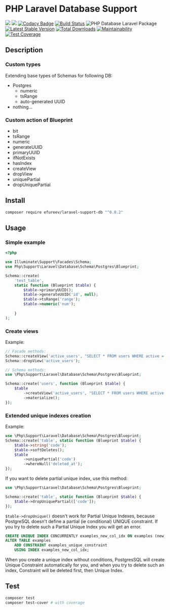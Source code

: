 # PHP Laravel Database Support

![](https://img.shields.io/badge/php->=7.4-blue.svg)
![](https://img.shields.io/badge/Laravel->=7.30.3-red.svg)
[![Codacy Badge](https://api.codacy.com/project/badge/Grade/5c8b9e85897f4c65b5a017d16f6af6cb)](https://app.codacy.com/manual/efureev/laravel-support-db)
[![Build Status](https://www.travis-ci.com/efureev/laravel-support-db.svg?branch=master)](https://www.travis-ci.com/efureev/laravel-support-db)
![PHP Database Laravel Package](https://github.com/efureev/laravel-support-db/workflows/PHP%20Database%20Laravel%20Package/badge.svg)
[![Latest Stable Version](https://poser.pugx.org/efureev/laravel-support-db/v/stable?format=flat)](https://packagist.org/packages/efureev/laravel-support-db)
[![Total Downloads](https://poser.pugx.org/efureev/laravel-support-db/downloads)](https://packagist.org/packages/efureev/laravel-support-db)
[![Maintainability](https://api.codeclimate.com/v1/badges/5c2f433a24871b1f12e3/maintainability)](https://codeclimate.com/github/efureev/laravel-support-db/maintainability)
[![Test Coverage](https://api.codeclimate.com/v1/badges/5c2f433a24871b1f12e3/test_coverage)](https://codeclimate.com/github/efureev/laravel-support-db/test_coverage)

## Description

### Custom types

Extending base types of Schemas for following DB:
- Postgres
    - numeric
    - tsRange
    - auto-generated UUID
- nothing...

### Custom action of Blueprint

- bit
- tsRange
- numeric
- generateUUID
- primaryUUID
- ifNotExists
- hasIndex
- createView
- dropView
- uniquePartial
- dropUniquePartial

## Install

```bash
composer require efureev/laravel-support-db "^0.0.2"
```

## Usage

### Simple example

```php
<?php

use Illuminate\Support\Facades\Schema;
use Php\Support\Laravel\Database\Schema\Postgres\Blueprint;

Schema::create(
    'test_table',
    static function (Blueprint $table) {
        $table->primaryUUID();
        $table->generateUUID('id', null);
        $table->tsRange('range');
        $table->numeric('num');
        
    }
);
```

### Create views

Example:
```php
// Facade methods:
Schema::createView('active_users', "SELECT * FROM users WHERE active = 1");
Schema::dropView('active_users');

// Schema methods:
use \Php\Support\Laravel\Database\Schema\Postgres\Blueprint;

Schema::create('users', function (Blueprint $table) {
    $table
        ->createView('active_users', "SELECT * FROM users WHERE active = 1")
        ->materialize();
});
```


### Extended unique indexes creation

Example:
```php
use \Php\Support\Laravel\Database\Schema\Postgres\Blueprint;
Schema::create('table', static function (Blueprint $table) {
    $table->string('code'); 
    $table->softDeletes();
    $table
        ->uniquePartial('code')
        ->whereNull('deleted_at');
});
```

If you want to delete partial unique index, use this method:
```php
use \Php\Support\Laravel\Database\Schema\Postgres\Blueprint;

Schema::create('table', static function (Blueprint $table) {
    $table->dropUniquePartial(['code']);
});
```

`$table->dropUnique()` doesn't work for Partial Unique Indexes, because PostgreSQL doesn't
define a partial (ie conditional) UNIQUE constraint. If you try to delete such a Partial Unique
Index you will get an error.

```SQL
CREATE UNIQUE INDEX CONCURRENTLY examples_new_col_idx ON examples (new_col);
ALTER TABLE examples
    ADD CONSTRAINT examples_unique_constraint
    USING INDEX examples_new_col_idx;
```

When you create a unique index without conditions, PostgresSQL will create Unique Constraint
automatically for you, and when you try to delete such an index, Constraint will be deleted 
first, then Unique Index. 


## Test

```bash
composer test
composer test-cover # with coverage
```
